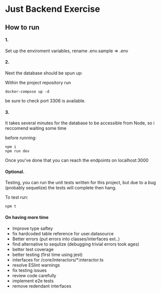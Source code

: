 # Just Backend Exercise

## How to run


#### 1.


Set up the enviroment variables, rename .env.sample => .env


#### 2.


Next the database should be spun up:


Within the project repository run


```
docker-compose up -d
```

be sure to check port 3306 is available.

#### 3.

It takes several minutes for the database to be accessible from Node, so i reccomend waiting some time

before running:

```
npm i
npm run dev
```

Once you've done that you can reach the endpoints on localhost:3000

#### Optional.

Testing, you can run the unit tests written for this project, but due to a bug (probably sequelize)
the tests will complete then hang.

To test run:

```
npm t
```

#### On having more time 



- Improve type saftey
- fix hardcoded table reference for user.datasource
- Better errors (put errors into classes/interfaces ext..)
- find alternative to sequlize (debugging trivial errors took ages)
- better test coverage
- better testing (first time using jest)
- interfaces for /core/interactors/\*.interactor.ts
- resolve ESlint warnings
- fix testing issues
- review code carefully
- implement e2e tests
- remove redendant interfaces


